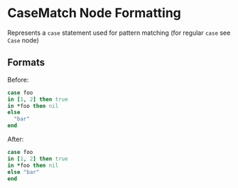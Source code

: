 <!-- BEGIN_AUTOGENERATED -->

# CaseMatch Node Formatting

Represents a `case` statement used for pattern matching (for regular `case` see `Case` node)

<!-- END_AUTOGENERATED -->

## Formats

Before:

```ruby
case foo
in [1, 2] then true
in *foo then nil
else
  "bar"
end
```

After:

```ruby
case foo
in [1, 2] then true
in *foo then nil
else "bar"
end
```
